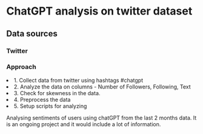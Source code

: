 <h1> ChatGPT analysis on twitter dataset </h1> 

<h2> Data sources </h2> 
<h3> Twitter </h3> 

<h3> Approach </h3> 

<li> 1. Collect data from twitter using hashtags #chatgpt </li> 
<li> 2. Analyze the data on columns - Number of Followers, Following, Text </li> 
<li> 3. Check for skewness in the data. </li> 
<li> 4. Preprocess the data </li> 
<li> 5. Setup scripts for analyzing </li> 

Analysing sentiments of users using chatGPT from the last 2 months data. It is an ongoing project and it would include a lot of information. 
